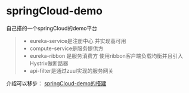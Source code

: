 # springCloud-demo

自己搭的一个springCloud的demo平台

> * eureka-service是注册中心 并实现高可用
> * compute-service是服务提供方
> * eureka-ribbon 是服务消费方 使用ribbon客户端负载均衡并且引入Hystrix做断路器
> * api-filter是通过zuul实现的服务网关

介绍可以移步：
[springCloud-demo的搭建](http://touch28.github.io/2016/08/26/springCloud%E6%90%AD%E5%BB%BA/)


